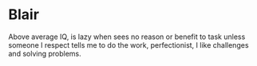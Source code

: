 # Blair
Above average IQ, is lazy when sees no reason or benefit to task unless someone I respect tells me to do the work, perfectionist, I like challenges and solving problems.
